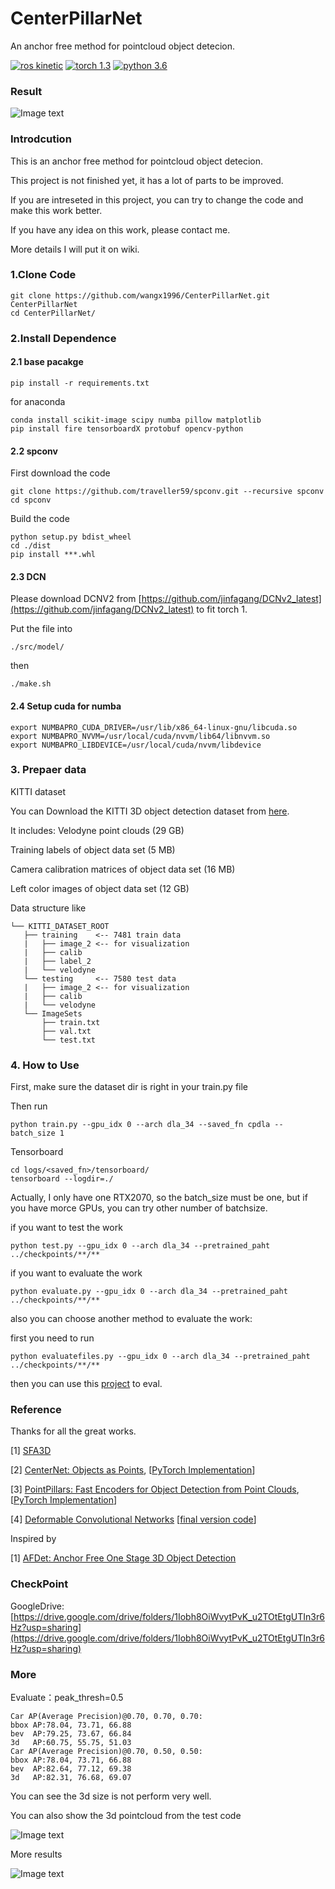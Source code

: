 # CenterPillarNet
An anchor free method for pointcloud object detecion.

[![ros kinetic](https://img.shields.io/badge/ros-kinetic-brightgreen.svg)](https://github.com/wangx1996/CenterPillarNet)  [![torch 1.3](https://img.shields.io/badge/torch-1.3-red.svg)](https://github.com/wangx1996/CenterPillarNet)  [![python 3.6](https://img.shields.io/badge/python-3.6-blue.svg)](https://github.com/wangx1996/CenterPillarNet)

### Result
![Image text](https://github.com/wangx1996/CenterPillarNet/blob/main/img/pillarwithfps.gif)


### Introdcution

This is an anchor free method for pointcloud object detecion. 

This project is not finished yet, it has a lot of parts to be improved. 

If you are intreseted in this project, you can try to change the code and make this work better.

If you have any idea on this work, please contact me.

More details I will put it on wiki.

### 1.Clone Code

    git clone https://github.com/wangx1996/CenterPillarNet.git CenterPillarNet
    cd CenterPillarNet/
    
### 2.Install Dependence
#### 2.1 base pacakge
    pip install -r requirements.txt
    
for anaconda

    conda install scikit-image scipy numba pillow matplotlib
    pip install fire tensorboardX protobuf opencv-python

#### 2.2 spconv
First download the code

    git clone https://github.com/traveller59/spconv.git --recursive spconv
    cd spconv
    
Build the code
    
    python setup.py bdist_wheel
    cd ./dist
    pip install ***.whl
    
#### 2.3 DCN

Please download DCNV2 from [https://github.com/jinfagang/DCNv2_latest](https://github.com/jinfagang/DCNv2_latest) to fit torch 1.

Put the file into 

    ./src/model/
    
then 

    ./make.sh
    
#### 2.4 Setup cuda for numba

    export NUMBAPRO_CUDA_DRIVER=/usr/lib/x86_64-linux-gnu/libcuda.so
    export NUMBAPRO_NVVM=/usr/local/cuda/nvvm/lib64/libnvvm.so
    export NUMBAPRO_LIBDEVICE=/usr/local/cuda/nvvm/libdevice
 

### 3. Prepaer data

KITTI dataset

You can Download the KITTI 3D object detection dataset from [here](http://www.cvlibs.net/datasets/kitti/eval_object.php?obj_benchmark=3d).

It includes:
Velodyne point clouds (29 GB)

Training labels of object data set (5 MB)

Camera calibration matrices of object data set (16 MB)

Left color images of object data set (12 GB) 

Data structure like

    └── KITTI_DATASET_ROOT
       ├── training    <-- 7481 train data
       |   ├── image_2 <-- for visualization
       |   ├── calib
       |   ├── label_2
       |   └── velodyne
       └── testing     <-- 7580 test data
       |   ├── image_2 <-- for visualization
       |   ├── calib
       |   └── velodyne
       └── ImageSets
           ├── train.txt
           ├── val.txt
           └── test.txt
### 4. How to Use

First, make sure the dataset dir is right in your train.py file

Then run

    python train.py --gpu_idx 0 --arch dla_34 --saved_fn cpdla --batch_size 1
    
Tensorboard
    
    cd logs/<saved_fn>/tensorboard/
    tensorboard --logdir=./
    
Actually, I only have one RTX2070, so the batch_size must be one, but if you have morce GPUs, you can try other number of batchsize.

if you want to test the work

    python test.py --gpu_idx 0 --arch dla_34 --pretrained_paht ../checkpoints/**/**
    
if you want to evaluate the work

    python evaluate.py --gpu_idx 0 --arch dla_34 --pretrained_paht ../checkpoints/**/**
    
also you can choose another method to evaluate the work:

first you need to run 

    python evaluatefiles.py --gpu_idx 0 --arch dla_34 --pretrained_paht ../checkpoints/**/**

then you can use this [project](https://github.com/traveller59/kitti-object-eval-python) to eval.


### Reference

Thanks for all the great works.

[1] [SFA3D](https://github.com/maudzung/SFA3D)

[2] [CenterNet: Objects as Points](https://link.zhihu.com/?target=https%3A//arxiv.org/abs/1904.07850), [[PyTorch Implementation](https://github.com/xingyizhou/CenterNet)]

[3] [PointPillars: Fast Encoders for Object Detection from Point Clouds](https://arxiv.org/pdf/1812.05784.pdf),[[PyTorch Implementation](https://github.com/traveller59/second.pytorch)]

[4] [Deformable Convolutional Networks](https://arxiv.org/abs/1703.06211) [[final version code](https://github.com/jinfagang/DCNv2_latest)]

Inspired by

[1] [AFDet: Anchor Free One Stage 3D Object Detection](https://arxiv.org/abs/2006.12671)


### CheckPoint

GoogleDrive: [https://drive.google.com/drive/folders/1Iobh8OiWvytPvK_u2TOtEtgUTIn3r6Hz?usp=sharing](https://drive.google.com/drive/folders/1Iobh8OiWvytPvK_u2TOtEtgUTIn3r6Hz?usp=sharing)

### More

Evaluate：peak_thresh=0.5
    
    Car AP(Average Precision)@0.70, 0.70, 0.70:
    bbox AP:78.04, 73.71, 66.88
    bev  AP:79.25, 73.67, 66.84
    3d   AP:60.75, 55.75, 51.03
    Car AP(Average Precision)@0.70, 0.50, 0.50:
    bbox AP:78.04, 73.71, 66.88
    bev  AP:82.64, 77.12, 69.38
    3d   AP:82.31, 76.68, 69.07


You can see the 3d size is not perform very well.


You can also show the 3d pointcloud from the test code

![Image text](https://github.com/wangx1996/CenterPillarNet/blob/main/img/3dshow.png)

More results

![Image text](https://github.com/wangx1996/CenterPillarNet/blob/main/img/result.png)

